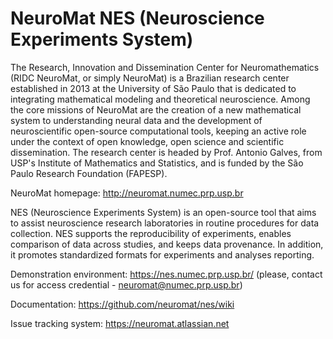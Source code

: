 NeuroMat NES (Neuroscience Experiments System)
=====================================


The Research, Innovation and Dissemination Center for Neuromathematics (RIDC NeuroMat, or simply NeuroMat) is a Brazilian research center established in 2013 at the University of São Paulo that is dedicated to integrating mathematical modeling and theoretical neuroscience. Among the core missions of NeuroMat are the creation of a new mathematical system to understanding neural data and the development of neuroscientific open-source computational tools, keeping an active role under the context of open knowledge, open science and scientific dissemination. The research center is headed by Prof. Antonio Galves, from USP's Institute of Mathematics and Statistics, and is funded by the São Paulo Research Foundation (FAPESP).

NeuroMat homepage: http://neuromat.numec.prp.usp.br

NES (Neuroscience Experiments System) is an open-source tool that aims to assist neuroscience research laboratories in routine procedures for data collection. NES supports the reproducibility of experiments, enables comparison of data across studies, and keeps data provenance. In addition, it promotes standardized formats for experiments and analyses reporting.

Demonstration environment: https://nes.numec.prp.usp.br/ (please, contact us for access credential - neuromat@numec.prp.usp.br)

Documentation: https://github.com/neuromat/nes/wiki

Issue tracking system: https://neuromat.atlassian.net
